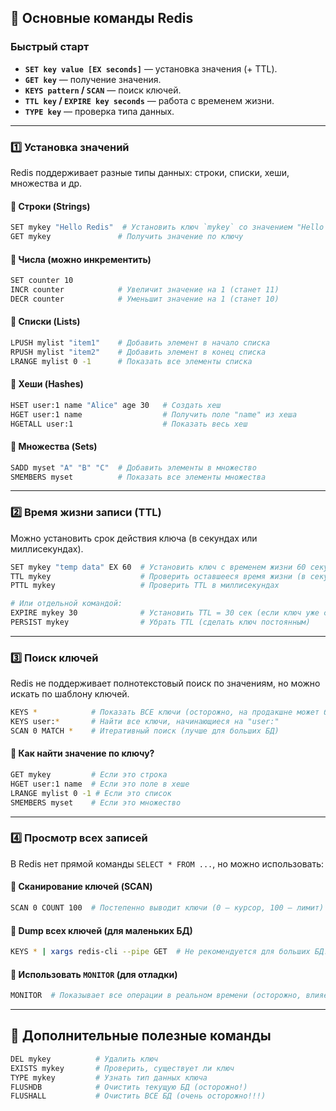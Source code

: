 ## 🔹 **Основные команды Redis**

### **Быстрый старт**
- **`SET key value [EX seconds]`** — установка значения (+ TTL).  
- **`GET key`** — получение значения.  
- **`KEYS pattern` / `SCAN`** — поиск ключей.  
- **`TTL key` / `EXPIRE key seconds`** — работа с временем жизни.  
- **`TYPE key`** — проверка типа данных.   

---

### 1️⃣ **Установка значений**
Redis поддерживает разные типы данных: строки, списки, хеши, множества и др.  

#### 📌 **Строки (Strings)**
```bash
SET mykey "Hello Redis"  # Установить ключ `mykey` со значением "Hello Redis"
GET mykey               # Получить значение по ключу
```
#### 📌 **Числа (можно инкрементить)**
```bash
SET counter 10
INCR counter            # Увеличит значение на 1 (станет 11)
DECR counter            # Уменьшит значение на 1 (станет 10)
```

#### 📌 **Списки (Lists)**
```bash
LPUSH mylist "item1"    # Добавить элемент в начало списка
RPUSH mylist "item2"    # Добавить элемент в конец списка
LRANGE mylist 0 -1      # Показать все элементы списка
```

#### 📌 **Хеши (Hashes)**
```bash
HSET user:1 name "Alice" age 30   # Создать хеш
HGET user:1 name                  # Получить поле "name" из хеша
HGETALL user:1                    # Показать весь хеш
```

#### 📌 **Множества (Sets)**
```bash
SADD myset "A" "B" "C"  # Добавить элементы в множество
SMEMBERS myset          # Показать все элементы множества
```

---

### 2️⃣ **Время жизни записи (TTL)**
Можно установить срок действия ключа (в секундах или миллисекундах).  

```bash
SET mykey "temp data" EX 60  # Установить ключ с временем жизни 60 секунд
TTL mykey                    # Проверить оставшееся время жизни (в секундах)
PTTL mykey                   # Проверить TTL в миллисекундах

# Или отдельной командой:
EXPIRE mykey 30              # Установить TTL = 30 сек (если ключ уже существует)
PERSIST mykey                # Убрать TTL (сделать ключ постоянным)
```

---

### 3️⃣ **Поиск ключей**
Redis не поддерживает полнотекстовый поиск по значениям, но можно искать по шаблону ключей.  

```bash
KEYS *            # Показать ВСЕ ключи (осторожно, на продакшне может быть медленно)
KEYS user:*       # Найти все ключи, начинающиеся на "user:"
SCAN 0 MATCH *    # Итеративный поиск (лучше для больших БД)
```

#### 🔎 **Как найти значение по ключу?**
```bash
GET mykey         # Если это строка
HGET user:1 name  # Если это поле в хеше
LRANGE mylist 0 -1 # Если это список
SMEMBERS myset    # Если это множество
```

---

### 4️⃣ **Просмотр всех записей**
В Redis нет прямой команды `SELECT * FROM ...`, но можно использовать:  

#### 🔹 **Сканирование ключей (SCAN)**
```bash
SCAN 0 COUNT 100  # Постепенно выводит ключи (0 — курсор, 100 — лимит)
```
#### 🔹 **Dump всех ключей (для маленьких БД)**
```bash
KEYS * | xargs redis-cli --pipe GET  # Не рекомендуется для больших БД!
```
#### 🔹 **Использовать `MONITOR` (для отладки)**
```bash
MONITOR  # Показывает все операции в реальном времени (осторожно, влияет на производительность)
```

---

## 🔹 **Дополнительные полезные команды**
```bash
DEL mykey          # Удалить ключ
EXISTS mykey       # Проверить, существует ли ключ
TYPE mykey         # Узнать тип данных ключа
FLUSHDB            # Очистить текущую БД (осторожно!)
FLUSHALL           # Очистить ВСЕ БД (очень осторожно!!!)
```
